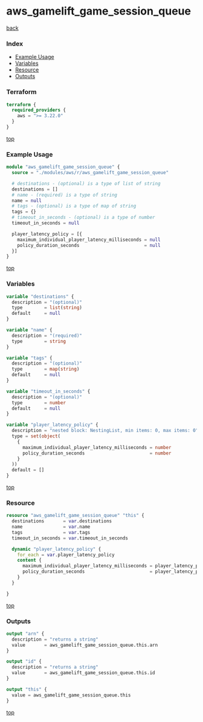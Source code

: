 # aws_gamelift_game_session_queue

[back](../aws.md)

### Index

- [Example Usage](#example-usage)
- [Variables](#variables)
- [Resource](#resource)
- [Outputs](#outputs)

### Terraform

```terraform
terraform {
  required_providers {
    aws = ">= 3.22.0"
  }
}
```

[top](#index)

### Example Usage

```terraform
module "aws_gamelift_game_session_queue" {
  source = "./modules/aws/r/aws_gamelift_game_session_queue"

  # destinations - (optional) is a type of list of string
  destinations = []
  # name - (required) is a type of string
  name = null
  # tags - (optional) is a type of map of string
  tags = {}
  # timeout_in_seconds - (optional) is a type of number
  timeout_in_seconds = null

  player_latency_policy = [{
    maximum_individual_player_latency_milliseconds = null
    policy_duration_seconds                        = null
  }]
}
```

[top](#index)

### Variables

```terraform
variable "destinations" {
  description = "(optional)"
  type        = list(string)
  default     = null
}

variable "name" {
  description = "(required)"
  type        = string
}

variable "tags" {
  description = "(optional)"
  type        = map(string)
  default     = null
}

variable "timeout_in_seconds" {
  description = "(optional)"
  type        = number
  default     = null
}

variable "player_latency_policy" {
  description = "nested block: NestingList, min items: 0, max items: 0"
  type = set(object(
    {
      maximum_individual_player_latency_milliseconds = number
      policy_duration_seconds                        = number
    }
  ))
  default = []
}
```

[top](#index)

### Resource

```terraform
resource "aws_gamelift_game_session_queue" "this" {
  destinations       = var.destinations
  name               = var.name
  tags               = var.tags
  timeout_in_seconds = var.timeout_in_seconds

  dynamic "player_latency_policy" {
    for_each = var.player_latency_policy
    content {
      maximum_individual_player_latency_milliseconds = player_latency_policy.value["maximum_individual_player_latency_milliseconds"]
      policy_duration_seconds                        = player_latency_policy.value["policy_duration_seconds"]
    }
  }

}
```

[top](#index)

### Outputs

```terraform
output "arn" {
  description = "returns a string"
  value       = aws_gamelift_game_session_queue.this.arn
}

output "id" {
  description = "returns a string"
  value       = aws_gamelift_game_session_queue.this.id
}

output "this" {
  value = aws_gamelift_game_session_queue.this
}
```

[top](#index)